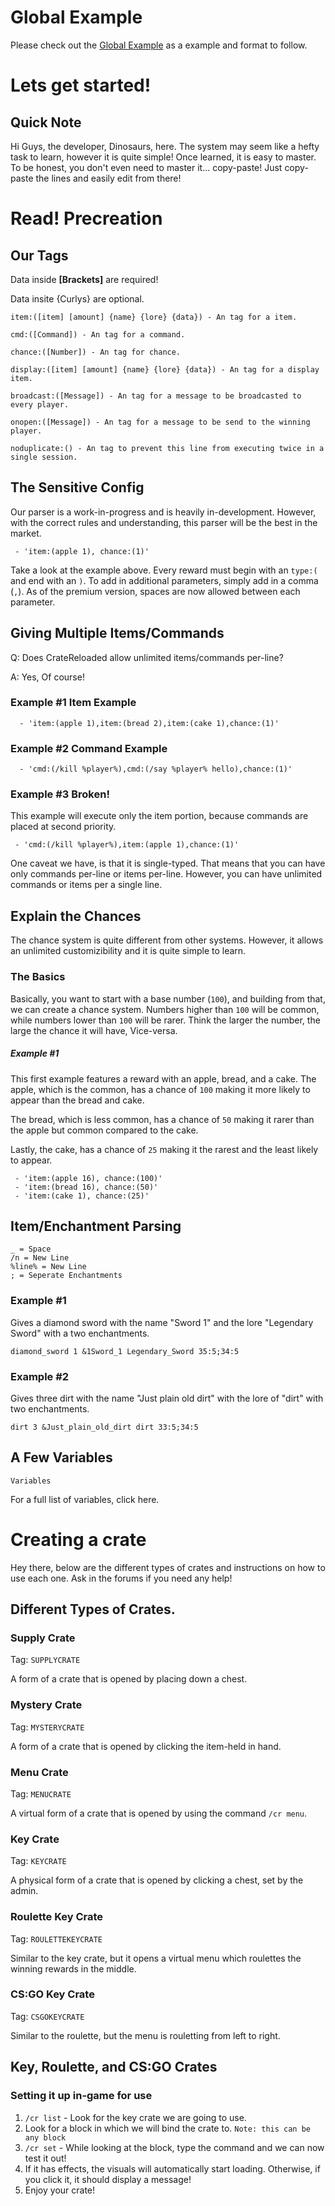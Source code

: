 # Global Example

Please check out the [Global Example](http://crate.hazebyte.com/guide/user/example/global/) as a example and format to follow.

# Lets get started!

## Quick Note

Hi Guys, the developer, Dinosaurs, here. The system may seem like a hefty
task to learn, however it is quite simple! Once learned, it is easy to
master. To be honest, you don't even need to master it... copy-paste!
Just copy-paste the lines and easily edit from there! 

# Read! Precreation

## Our Tags

Data inside **[Brackets]** are required!

Data insite {Curlys} are optional.
```
item:([item] [amount] {name} {lore} {data}) - An tag for a item.

cmd:([Command]) - An tag for a command.

chance:([Number]) - An tag for chance.

display:([item] [amount] {name} {lore} {data}) - An tag for a display item.

broadcast:([Message]) - An tag for a message to be broadcasted to every player.

onopen:([Message]) - An tag for a message to be send to the winning player.

noduplicate:() - An tag to prevent this line from executing twice in a single session.
```

## The Sensitive Config
Our parser is a work-in-progress and is heavily in-development. However,
with the correct rules and understanding, this parser will be the best
in the market.
```
 - 'item:(apple 1), chance:(1)'
```
Take a look at the example above. Every reward must begin with an
`type:(` and end with an `)`. To add in additional parameters, simply
add in a comma (`,`). As of the premium version, spaces are now allowed
between each parameter.

## Giving Multiple Items/Commands
Q: Does CrateReloaded allow unlimited items/commands per-line?

A: Yes, Of course!
### Example #1 Item Example
```
  - 'item:(apple 1),item:(bread 2),item:(cake 1),chance:(1)'
```
### Example #2 Command Example
```
  - 'cmd:(/kill %player%),cmd:(/say %player% hello),chance:(1)'
```
### Example #3 Broken! 
This example will execute only the item portion, because commands are
placed at second priority.
```
 - 'cmd:(/kill %player%),item:(apple 1),chance:(1)'
```

One caveat we have, is that it is single-typed. That means that 
you can have only commands per-line or items per-line. However, 
you can have unlimited commands or items per a single line.
      
## Explain the Chances
The chance system is quite different from other systems. However, it
allows an unlimited customizibility and it is quite simple to learn.

### The Basics
Basically, you want to start with a base number (`100`), and building
from that, we can create a chance system. Numbers higher than `100` will
be common, while numbers lower than `100` will be rarer. Think the larger
the number, the large the chance it will have, Vice-versa.

##### Example #1
This first example features a reward with an apple, bread, and a cake.
The apple, which is the common, has a chance of `100` making it more
likely to appear than the bread and cake.

The bread, which is less common, has a chance of `50` making it rarer
than the apple but common compared to the cake.

Lastly, the cake, has a chance of `25` making it the rarest and the least
likely to appear.
````
 - 'item:(apple 16), chance:(100)'
 - 'item:(bread 16), chance:(50)'
 - 'item:(cake 1), chance:(25)'
````

## Item/Enchantment Parsing
```
_ = Space
/n = New Line
%line% = New Line
; = Seperate Enchantments
```
### Example #1
Gives a diamond sword with the name "Sword 1" and the lore "Legendary Sword"
with a two enchantments.
```
diamond_sword 1 &1Sword_1 Legendary_Sword 35:5;34:5
```

### Example #2
Gives three dirt with the name "Just plain old dirt" with the lore of "dirt"
with two enchantments.
```
dirt 3 &Just_plain_old_dirt dirt 33:5;34:5
```

## A Few Variables

```
Variables
```

For a full list of variables, click here.

# Creating a crate
Hey there, below are the different types of crates and instructions on how to use each one.
 Ask in the forums if you need any help!

## Different Types of Crates.
### Supply Crate
Tag: `SUPPLYCRATE`

A form of a crate that is opened by placing down a chest.

### Mystery Crate
Tag: `MYSTERYCRATE`

A form of a crate that is opened by clicking the item-held in hand.

### Menu Crate
Tag: `MENUCRATE`

A virtual form of a crate that is opened by using the command `/cr menu`.

### Key Crate
Tag: `KEYCRATE`

A physical form of a crate that is opened by clicking a chest, set by the
admin.

### Roulette Key Crate
Tag: `ROULETTEKEYCRATE`

Similar to the key crate, but it opens a virtual menu which roulettes the
winning rewards in the middle.

### CS:GO Key Crate
Tag: `CSGOKEYCRATE`

Similar to the roulette, but the menu is rouletting from left to right.

## Key, Roulette, and CS:GO Crates

### Setting it up in-game for use

1. `/cr list` - Look for the key crate we are going to use.
2. Look for a block in which we will bind the crate to. `Note: this can be
any block`
3. `/cr set` - While looking at the block, type the command and we can now test it out!
4. If it has effects, the visuals will automatically start loading. Otherwise,
if you click it, it should display a message!
5. Enjoy your crate!

